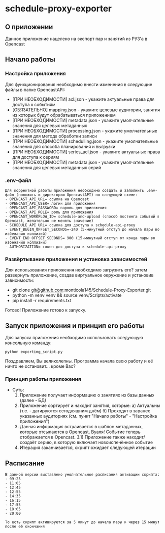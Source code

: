 # schedule-proxy-exporter

## О приложении

Данное приложение нацелено на экспорт пар и занятий из РУЗ'а в Opencast

## Начало работы
### Настройка приложения

Для функционирования необходимо внести изменения в следующие файлы в папке OpencastAPI:

- [ПРИ НЕОБХОДИМОСТИ] acl.json - укажите актуальные права для доступа к событиям
- [ОБЯЗАТЕЛЬНО] mapping.json - укажите целевые аудитории, занятия из которых будут обрабатываться приложением
- [ПРИ НЕОБХОДИМОСТИ] metadata.json - укажите умолчательные значения для целевых метаданных
- [ПРИ НЕОБХОДИМОСТИ] processing.json - укажите умолчательные значения для метода обработки записи
- [ПРИ НЕОБХОДИМОСТИ] schedulling.json - укажите умолчательные значения для способа планирования и выгрузки
- [ПРИ НЕОБХОДИМОСТИ] series_acl.json - укажите актуальные права для доступа к сериям
- [ПРИ НЕОБХОДИМОСТИ] metadata.json - укажите умолчательные значения для целевых метаданных серий

### .env-файл

    Для корректной работы приложения необходимо создать и заполнить .env-файл (положить в директорию OpencastAPI) по следующей схеме:
    - OPENCAST_API_URL= ссылка на Opencast
    - OPENCAST_API_USER= логин для приложения
    - OPENCAST_API_PASSWORD= пароль для приложения
    - OPENCAST_API_ROLE= роль для приложения
    - OPENCAST_WORKFLOW_ID= schedule-and-upload (способ постинга событий в Opencast, желательно не менять значение)
    - SCHEDULE_API_URL= ссылка для доступа к schedule-api-proxy
    - EVENT_BEGIN_OFFSET_SECONDS=-240 (5-минутный отступ до начала пары во избежания коллизий)
    - EVENT_END_OFFSET_SECONDS= 900 (15-минутный отступ от конца пары во избежания коллизий)
    - AUTHORIZATION= токен для доступа к schedule-api-proxy

### Развёртывание приложения и установка зависимостей

Для использования приложения необходимо загрузить его? затем развернуть приложение, создав виртуальное окружение и установив зависимости:

- git clone git@github.com:monticola145/Schedule-Proxy-Exporter.git
- python -m venv venv && source venv/Scripts/activate
- pip install -r requirements.txt

Готово! Приложение готово к запуску.

## Запуск приложения и принцип его работы

Для запуска приложения необходимо использовать следующую консольную команду:

```
python exporting_script.py
```
Поздравляем, Вы великолепны. Программа начала свою работу и её ничто не остановит...  кроме Вас?

### Принцип работы приложения

- Суть:
   1) Приложение получает информацию о занятиях из базы данных (далее - БД)
   2) Приложение сортирует и находит занятия, которые:
        а) Актуальны (т.е. - датируются сегодняшним днём)
        б) Проходят в заранее указанных аудиториях (см. пункт "Начало работы" - "Настройка приложения")
   3) Данная информация встраивается в шаблон метаданных, которые отсылаются в Opencast. Вуаля! Событие теперь отображается в Opencast.
   3.1) Приложение также находит/создаёт серию, в которую включает новоиспечённое событие
   4) Итерация заканчивается, скрипт ожидает следующей итерации

## Расписание

    В данной версии выставлено умолчательное расписания активации скрипта:
    - 09:25
    - 11:05
    - 12:45
    - 12:55
    - 14:35
    - 16:15
    - 17:55
    - 18:05
    - 20:00

    То есть скрипт активируется за 5 минут до начала пары и через 15 минут после её окончания
